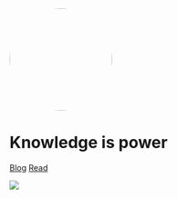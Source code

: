 

<img width="180px" style="border-radius: 50%" bor src="https://pic1.zhimg.com/80/v2-fa1fa693bc0a7f631f87d442366fdd0e_720w.jpg">

# Knowledge is power

[Blog](https://wenzhao18.top/)
[Read](README.md)



![](https://pic1.zhimg.com/80/9d7bd19f7d7f3334298914b27e5ee557_720w.jpg)



